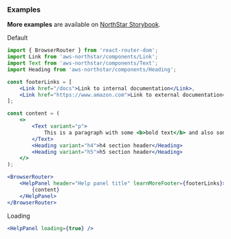### Examples

**More examples** are available on <a href="https://storybook.northstar.aws-prototyping.cloud/?path=/story/helppanel" target="_blank">NorthStar Storybook</a>.

Default
```jsx
import { BrowserRouter } from 'react-router-dom';
import Link from 'aws-northstar/components/Link';
import Text from 'aws-northstar/components/Text';
import Heading from 'aws-northstar/components/Heading';

const footerLinks = [
    <Link href="/docs">Link to internal documentation</Link>,
    <Link href="https://www.amazon.com">Link to external documentation</Link>,
];

const content = (
    <>
        <Text variant="p">
            This is a paragraph with some <b>bold text</b> and also some <i>italic text.</i>
        </Text>
        <Heading variant="h4">h4 section header</Heading>
        <Heading variant="h5">h5 section header</Heading>
    </>
);

<BrowserRouter>
    <HelpPanel header="Help panel title" learnMoreFooter={footerLinks}>
        {content}
    </HelpPanel>
</BrowserRouter>
```

Loading
```jsx
<HelpPanel loading={true} />
```